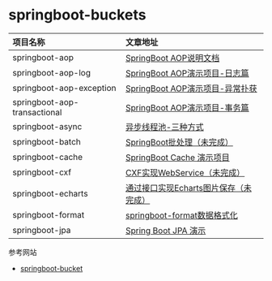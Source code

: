 # springboot-buckets

| 项目名称 | 文章地址 |
|:--- |:---   |
|springboot-aop|[SpringBoot AOP说明文档](./springboot-aop)|
|springboot-aop-log|[SpringBoot AOP演示项目-日志篇](./springboot-aop/springboot-aop-log)|
|springboot-aop-exception|[SpringBoot AOP演示项目-异常扑获](./springboot-aop/springboot-aop-exception)|
|springboot-aop-transactional|[SpringBoot AOP演示项目-事务篇](./springboot-aop/springboot-aop-transactional)|
|springboot-async|[异步线程池-三种方式](./springboot-async)|
|springboot-batch|[SpringBoot批处理（未完成）](./springboot-batch)|
|springboot-cache|[SpringBoot Cache 演示项目](./springboot-cache)|
|springboot-cxf|[CXF实现WebService（未完成）](./springboot-cxf)|
|springboot-echarts|[通过接口实现Echarts图片保存（未完成）](./springboot-echarts)|
|springboot-format|[springboot-format数据格式化](./springboot-format)|
|springboot-jpa|[Spring Boot JPA 演示](./springboot-jpa)|

参考网站
- [springboot-bucket](https://gitee.com/yidao620/springboot-bucket/tree/master)